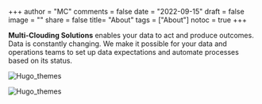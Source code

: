 +++
author = "MC"
comments = false
date = "2022-09-15"
draft = false
image = ""
share = false
title= "About"
tags = ["About"]
notoc = true
+++


**Multi-Clouding Solutions** enables your data to act and produce outcomes.
Data is constantly changing. We make it possible for your data and operations teams to set up data expectations and automate processes based on its status.



![Hugo_themes](/blog/images/about.png)

![Hugo_themes](/blog/images/automation.jpg)

